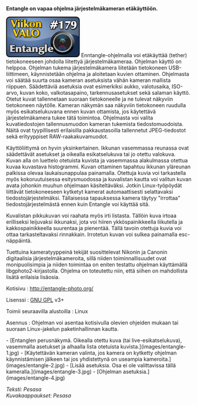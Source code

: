 <!--
Title: 4x23 Entangle - Viikon VALO #179
Date: 2014/06/01
Pageimage: valo179-entangle.png
Tags: Linux,Kuvat,Valokuvat
-->

**Entangle on vapaa ohjelma järjestelmäkameran etäkäyttöön.**

![](images/valo179-entangle.png "fig:valo179-entangle.png")
Enntangle-ohjelmalla voi etäkäyttää (tether) tietokoneeseen johdolla
liitettyä järjestelmäkameraa. Ohjelman käyttö on helppoa. Ohjelman
tukema järjestelmäkamera liitetään tietokoneen USB-liittimeen,
käynnistetään ohjelma ja aloitetaan kuvien ottaminen. Ohjelmasta voi
säätää suurta osaa kameran asetuksista vähän kameran mallista riippuen.
Säädettäviä asetuksia ovat esimerkiksi aukko, valotusaika, ISO-arvo,
kuvan koko, valkotasapaino, tarkennusasetukset sekä salaman käyttö.
Otetut kuvat tallennetaan suoraan tietokoneelle ja ne tulevat näkyviin
tietokoneen näytölle. Kameran näkymän saa näkyviin tietokoneen ruudulla
myös esikatselukuvana ennen kuvan ottamista, jos käytettävä
järjestelmäkamera tukee tätä toimintoa. Ohjelmasta voi valita
kuvatiedostojen tallennusmuodon kameran tukemista tiedostomuodoista.
Näitä ovat tyypillisesti erilaisilla pakkaustasoilla tallennetut
JPEG-tiedostot sekä erityyppiset RAW-raakakuvamuodot.

Käyttöliittymä on hyvin yksinkertainen. Ikkunan vasemmassa reunassa ovat
säädettävät asetukset ja oikealla esikatselukuva tai jo otettu valokuva.
Kuvan alla on luettelo otetuista kuvista ja vasemmassa alakulmassa
otettua kuvaa kuvastava histogrammi. Kuvan ottaminen tapahtuu ikkunan
yläreunan palkissa olevaa laukaisunappulaa painamalla. Otettuja kuvia
voi tarkastella myös kokoruutuisessa esitysmuodossa ja kuvalistan kautta
voi valitun kuvan avata johonkin muuhun ohjelmaan käsiteltäväksi. Jotkin
Linux-työpöydät liittävät tietokoneeseen kytketyt kamerat
automaattisesti selattavaksi tiedostojärjestelmäksi. Tällaisessa
tapauksessa kamera täytyy "irrottaa" tiedostojärjestelmästä ennen kuin
Entangle voi käyttää sitä.

Kuvalistan pikkukuvan voi raahata myös irti listasta. Tällöin kuva
irtoaa erilliseksi leijuvaksi ikkunaksi, jota voi hiiren
ykköspainikkeella liikutella ja kakkospainikkeella suurentaa ja
pienentää. Tällä tavoin otettuja kuvia voi ottaa tarkasteltavaksi
rinnakkain. Irrotetun kuvan voi sulkea painamalla esc-näppäintä.

Tuettuina kameratyyppeinä tekijät suosittelevat Nikonin ja Canonin
digitaalisia järjestelmäkameroita, sillä niiden toiminnallisuudet ovat
monipuolisimpia ja niiden toimintaa on eniten testattu ohjelman
käyttämällä libgphoto2-kirjastolla. Ohjelma on toteutettu niin, että
siihen on mahdollista lisätä erilaisia lisäosia.

Kotisivu
:   <http://entangle-photo.org/>

Lisenssi
:   [GNU GPL](GNU_GPL) v3+

Toimii seuraavilla alustoilla
:   Linux

Asennus
:   Ohjelman voi asentaa kotisivulla olevien ohjeiden mukaan tai suoraan
    Linux-jakelun paketinhallinnan kautta.

<div class="psgallery" markdown="1">
-   [Entanglen perusnäkymä. Oikealla otettu kuva (tai
    live-esikatselukuva), vasemmalla asetukset ja alhaalla lista
    otetuista kuvista.](images/entangle-1.jpg)
-   [Käytettävän kameran valinta, jos kamera on kytketty ohjelman
    käynnistämisen jälkeen tai jos yhdistettynä on useampia
    kameroita.](images/entangle-2.jpg)
-   [Lisää asetuksia. Osa ei ole valittavissa tällä
    kameralla.](images/entangle-3.jpg)
-   [Ohjelman asetuksia.](images/entangle-4.jpg)
</div>

*Teksti: Pesasa* <br />
*Kuvakaappaukset: Pesasa*

